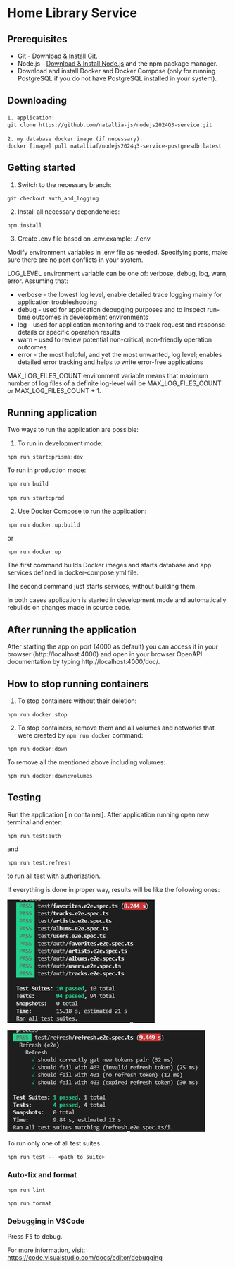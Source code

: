 # Home Library Service

## Prerequisites

- Git - [Download & Install Git](https://git-scm.com/downloads).
- Node.js - [Download & Install Node.js](https://nodejs.org/en/download/) and the npm package manager.
- Download and install Docker and Docker Compose (only for running PostgreSQL if you do not have PostgreSQL installed in your system).

## Downloading

```
1. application:
git clone https://github.com/natallia-js/nodejs2024Q3-service.git

2. my database docker image (if necessary):
docker [image] pull natalliaf/nodejs2024q3-service-postgresdb:latest
```

## Getting started

1. Switch to the necessary branch:

```
git checkout auth_and_logging
```

2. Install all necessary dependencies:

```
npm install
```

3. Create .env file based on .env.example: ./.env

Modify environment variables in .env file as needed. Specifying ports, make sure there are no port conflicts in your system.

LOG_LEVEL environment variable can be one of: verbose, debug, log, warn, error.
Assuming that:

- verbose - the lowest log level, enable detailed trace logging mainly for application troubleshooting
- debug - used for application debugging purposes and to inspect run-time outcomes in development environments
- log - used for application monitoring and to track request and response details or specific operation results
- warn - used to review potential non-critical, non-friendly operation outcomes
- error - the most helpful, and yet the most unwanted, log level;
          enables detailed error tracking and helps to write error-free applications

MAX_LOG_FILES_COUNT environment variable means that maximum number of log files of a definite log-level will be MAX_LOG_FILES_COUNT or MAX_LOG_FILES_COUNT + 1.

## Running application

Two ways to run the application are possible:

1. To run in development mode:

```
npm run start:prisma:dev
```

To run in production mode:

```
npm run build

npm run start:prod
```

2. Use Docker Compose to run the application:

```
npm run docker:up:build
```

or

```
npm run docker:up
```

The first command builds Docker images and starts database and app services defined in docker-compose.yml file. 

The second command just starts services, without building them.

In both cases application is started in development mode and automatically rebuilds on changes made in source code.

## After running the application

After starting the app on port (4000 as default) you can access it in your browser (http://localhost:4000) and open in your browser OpenAPI documentation by typing http://localhost:4000/doc/.

## How to stop running containers

1. To stop containers without their deletion:

```
npm run docker:stop
```

2. To stop containers, remove them and all volumes and networks that were created by `npm run docker` command:

```
npm run docker:down
```

To remove all the mentioned above including volumes:

```
npm run docker:down:volumes
```
## Testing

Run the application [in container]. After application running open new terminal and enter:

```
npm run test:auth
```

and

```
npm run test:refresh
```

to run all test with authorization.

If everything is done in proper way, results will be like the following ones:

![auth test results](images_for_readme/auth-test-result.png)

![refresh test results](images_for_readme/refresh-test-result.png)

To run only one of all test suites

```
npm run test -- <path to suite>
```

### Auto-fix and format

```
npm run lint
```

```
npm run format
```

### Debugging in VSCode

Press <kbd>F5</kbd> to debug.

For more information, visit: https://code.visualstudio.com/docs/editor/debugging
